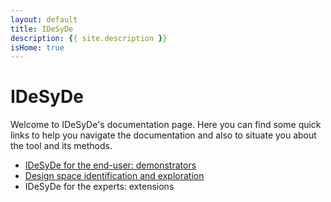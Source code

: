 ```yaml
---
layout: default
title: IDeSyDe
description: {{ site.description }}
isHome: true
---
```


# IDeSyDe

Welcome to IDeSyDe's documentation page.
Here you can find some quick links to help you navigate the documentation
and also to situate you about the tool and its methods. 
<!-- Many segments of this documentation are derivations and improvements over the MEMOCODE'23 paper describing IDeSyDe (link in the future!). -->

 * [IDeSyDe for the end-user: demonstrators](usage)
 * [Design space identification and exploration](dsi_dse)
 * IDeSyDe for the experts: extensions

<!-- A quick glance at [Concepts](/concepts) can likely clarify this further! -->

<!-- Check @ref:[Guidelines](usage/guidelines.md)
to see how one would extends IDeSyDe or ForSyDe IO to support a design space different than those that exist. -->

<!-- 
## What can IDeSyDe do for me?

As a tool for Design Space Exploration, IDeSyDe can potentially give you design decisions on your models
such as mappings, schedules, allocations among others. 

These decisions are not random: they respect
design constraints such as memory, time or energy.

This also means that if you let IDeSyDe run long enough, and have just the right amount of computational resources,
it can can give back a solution "*Your design is not possible*".
It is always good to know designs are not possible before they crash! -->

